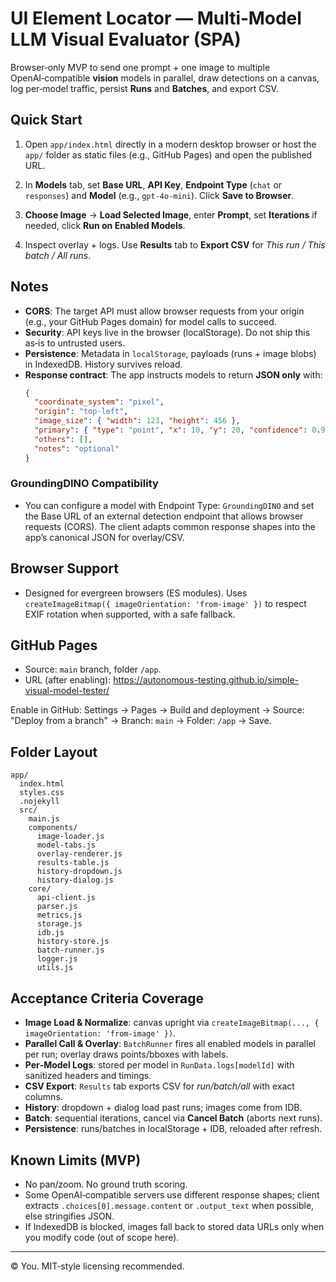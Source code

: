 # UI Element Locator — Multi‑Model LLM Visual Evaluator (SPA)

Browser‑only MVP to send one prompt + one image to multiple OpenAI‑compatible **vision** models in parallel, draw detections on a canvas, log per‑model traffic, persist **Runs** and **Batches**, and export CSV.

## Quick Start

1. Open `app/index.html` directly in a modern desktop browser or host the `app/` folder as static files (e.g., GitHub Pages) and open the published URL.

2. In **Models** tab, set **Base URL**, **API Key**, **Endpoint Type** (`chat` or `responses`) and **Model** (e.g., `gpt-4o-mini`). Click **Save to Browser**.

3. **Choose Image** → **Load Selected Image**, enter **Prompt**, set **Iterations** if needed, click **Run on Enabled Models**.

4. Inspect overlay + logs. Use **Results** tab to **Export CSV** for *This run / This batch / All runs*.

## Notes

- **CORS**: The target API must allow browser requests from your origin (e.g., your GitHub Pages domain) for model calls to succeed.
- **Security**: API keys live in the browser (localStorage). Do not ship this as‑is to untrusted users.
- **Persistence**: Metadata in `localStorage`, payloads (runs + image blobs) in IndexedDB. History survives reload.
- **Response contract**: The app instructs models to return **JSON only** with:
  ```json
  {
    "coordinate_system": "pixel",
    "origin": "top-left",
    "image_size": { "width": 123, "height": 456 },
    "primary": { "type": "point", "x": 10, "y": 20, "confidence": 0.9 },
    "others": [],
    "notes": "optional"
  }
  ```

### GroundingDINO Compatibility

- You can configure a model with Endpoint Type: `GroundingDINO` and set the Base URL of an external detection endpoint that allows browser requests (CORS). The client adapts common response shapes into the app’s canonical JSON for overlay/CSV.

## Browser Support

- Designed for evergreen browsers (ES modules). Uses `createImageBitmap({ imageOrientation: 'from-image' })` to respect EXIF rotation when supported, with a safe fallback.

## GitHub Pages

- Source: `main` branch, folder `/app`.
- URL (after enabling): https://autonomous-testing.github.io/simple-visual-model-tester/

Enable in GitHub: Settings → Pages → Build and deployment → Source: "Deploy from a branch" → Branch: `main` → Folder: `/app` → Save.

## Folder Layout

```
app/
  index.html
  styles.css
  .nojekyll
  src/
    main.js
    components/
      image-loader.js
      model-tabs.js
      overlay-renderer.js
      results-table.js
      history-dropdown.js
      history-dialog.js
    core/
      api-client.js
      parser.js
      metrics.js
      storage.js
      idb.js
      history-store.js
      batch-runner.js
      logger.js
      utils.js
```

## Acceptance Criteria Coverage

- **Image Load & Normalize**: canvas upright via `createImageBitmap(..., { imageOrientation: 'from-image' })`.
- **Parallel Call & Overlay**: `BatchRunner` fires all enabled models in parallel per run; overlay draws points/bboxes with labels.
- **Per‑Model Logs**: stored per model in `RunData.logs[modelId]` with sanitized headers and timings.
- **CSV Export**: `Results` tab exports CSV for *run/batch/all* with exact columns.
- **History**: dropdown + dialog load past runs; images come from IDB.
- **Batch**: sequential iterations, cancel via **Cancel Batch** (aborts next runs).
- **Persistence**: runs/batches in localStorage + IDB, reloaded after refresh.

## Known Limits (MVP)

- No pan/zoom. No ground truth scoring.
- Some OpenAI‑compatible servers use different response shapes; client extracts `.choices[0].message.content` or `.output_text` when possible, else stringifies JSON.
- If IndexedDB is blocked, images fall back to stored data URLs only when you modify code (out of scope here).

---

© You. MIT‑style licensing recommended.
